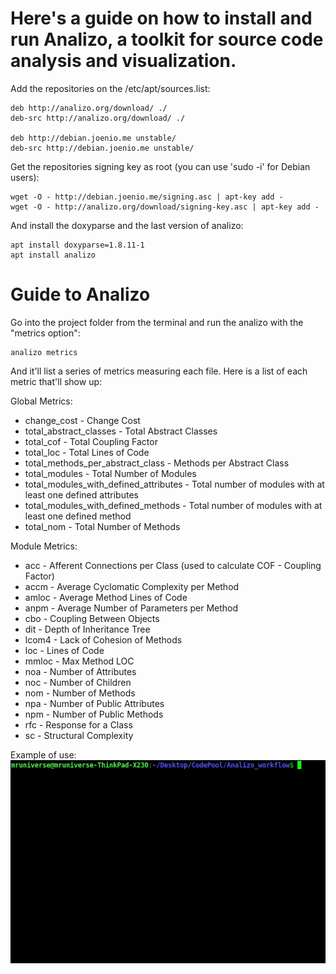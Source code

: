 # Here's a guide on how to install and run Analizo, a toolkit for source code analysis and visualization.

Add the repositories on the /etc/apt/sources.list:

```
deb http://analizo.org/download/ ./
deb-src http://analizo.org/download/ ./

deb http://debian.joenio.me unstable/
deb-src http://debian.joenio.me unstable/
```
Get the repositories signing key as root (you can use 'sudo -i' for Debian users):

```
wget -O - http://debian.joenio.me/signing.asc | apt-key add -
wget -O - http://analizo.org/download/signing-key.asc | apt-key add -
```

And install the doxyparse and the last version of analizo:

```
apt install doxyparse=1.8.11-1
apt install analizo
```

# Guide to Analizo
Go into the project folder from the terminal and run the analizo with the "metrics option":
```
analizo metrics
```

And it'll list a series of metrics measuring each file. Here is a list of each metric that'll show up:

Global Metrics:
- change_cost - Change Cost
- total_abstract_classes - Total Abstract Classes
- total_cof - Total Coupling Factor
- total_loc - Total Lines of Code
- total_methods_per_abstract_class - Methods per Abstract Class
- total_modules - Total Number of Modules
- total_modules_with_defined_attributes - Total number of modules with at least one defined attributes
- total_modules_with_defined_methods - Total number of modules with at least one defined method
- total_nom - Total Number of Methods

Module Metrics:
- acc - Afferent Connections per Class (used to calculate COF - Coupling Factor)
- accm - Average Cyclomatic Complexity per Method
- amloc - Average Method Lines of Code
- anpm - Average Number of Parameters per Method
- cbo - Coupling Between Objects
- dit - Depth of Inheritance Tree
- lcom4 - Lack of Cohesion of Methods
- loc - Lines of Code
- mmloc - Max Method LOC
- noa - Number of Attributes
- noc - Number of Children
- nom - Number of Methods
- npa - Number of Public Attributes
- npm - Number of Public Methods
- rfc - Response for a Class
- sc - Structural Complexity

Example of use:
![](tty.gif)
